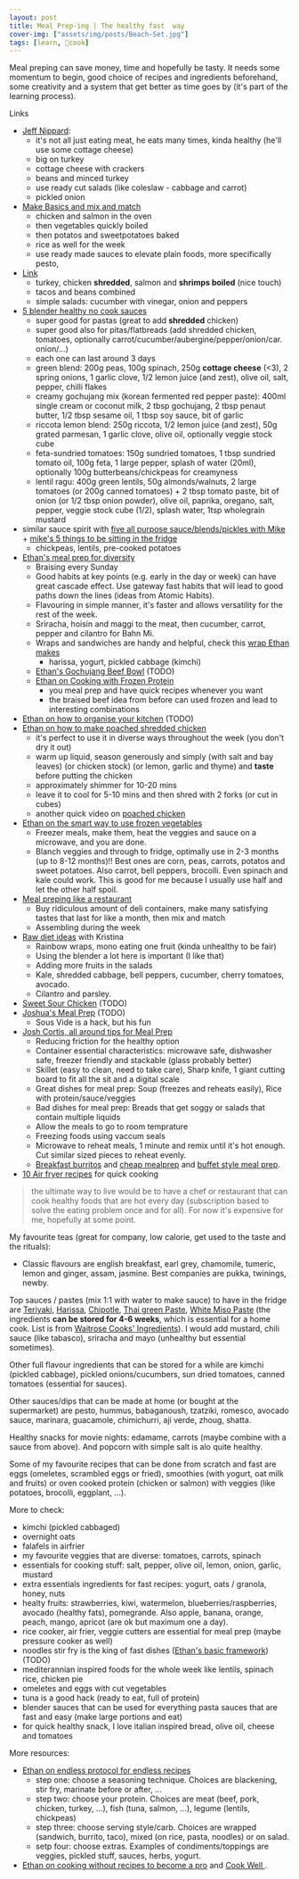 ```yaml
---
layout: post
title: Meal Prep-ing | The healthy fast  way 
cover-img: ["assets/img/posts/Beach-Set.jpg"]
tags: [learn, 🍜cook]
---
```


Meal preping can save money, time and hopefully be tasty. It needs some momentum to begin, good choice of recipes and ingredients beforehand, some creativity and a system that get better as time goes by (it's part of the learning process).

Links
* [Jeff Nippard](https://youtu.be/8BKbu_s8p1Q):
  * it's not all just eating meat, he eats many times, kinda healthy (he'll use some cottage cheese)
  * big on turkey
  * cottage cheese with crackers
  * beans and minced turkey
  * use ready cut salads (like coleslaw - cabbage and carrot)
  * pickled onion
* [Make Basics and mix and match](https://youtu.be/LzWb_P4lYgA)
  * chicken and salmon in the oven 
  * then vegetables quickly boiled
  * then potatos and sweetpotatoes baked
  * rice as well for the week
  * use ready made sauces to elevate plain foods, more specifically pesto,  
* [Link](https://youtu.be/1vh1RGdvhpo)  
  * turkey, chicken **shredded**, salmon and **shrimps boiled** (nice touch)
  * tacos and beans combined
  * simple salads: cucumber with vinegar, onion and peppers
* [5 blender healthy no cook sauces](https://youtu.be/I5Mq3OaLsks)
  * super good for pastas (great to add **shredded** chicken)
  * super good also for pitas/flatbreads (add shredded chicken, tomatoes, optionally carrot/cucumber/aubergine/pepper/onion/car. onion/...)
  * each one can last around 3 days
  * green blend: 200g peas, 100g spinach, 250g **cottage cheese** (<3), 2 spring onions, 1 garlic clove, 1/2 lemon juice (and zest), olive oil, salt, pepper, chilli flakes
  * creamy gochujang mix (korean fermented red pepper paste): 400ml single cream or coconut milk, 2 tbsp gochujang, 2 tbsp penaut butter, 1/2 tbsp sesame oil, 1 tbsp soy sauce, bit of garlic
  * riccota lemon blend: 250g riccota, 1/2 lemon juice (and zest), 50g grated parmesan, 1 garlic clove, olive oil, optionally veggie stock cube
  * feta-sundried tomatoes: 150g sundried tomatoes, 1 tbsp sundried tomato oil, 100g feta, 1 large pepper, splash of water (20ml), optionally 100g butterbeans/chickpeas for creamyness
  * lentil ragu: 400g green lentils, 50g almonds/walnuts, 2 large tomatoes (or 200g canned tomatoes) + 2 tbsp tomato paste, bit of onion (or 1/2 tbsp onion powder), olive oil, paprika, oregano, salt, pepper, veggie stock cube (1/2), splash water, 1tsp wholegrain mustard
* similar sauce spirit with [five all purpose sauce/blends/pickles with Mike](https://youtu.be/xAIerfe3m8U) + [mike's 5 things to be sitting in the fridge](https://youtu.be/3c9n-uvEZ8w)
  * chickpeas, lentils, pre-cooked potatoes
* [Ethan's meal prep for diversity](https://youtu.be/ZJe3yL7NHdA)
  * Braising every Sunday
  * Good habits at key points (e.g. early in the day or week) can have great cascade effect. Use gateway fast habits that will lead to good paths down the lines (ideas from Atomic Habits).
  * Flavouring in simple manner, it's faster and allows versatility for the rest of the week.
  * Sriracha, hoisin and maggi to the meat, then cucumber, carrot, pepper and cilantro for Bahn Mi. 
  * Wraps and sandwiches are handy and helpful, check this [wrap Ethan makes](https://youtu.be/A3gQuYPvL1Y)
    * harissa, yogurt, pickled cabbage (kimchi) 
  * [Ethan's Gochujang Beef Bowl](https://youtu.be/Nn8OIFiVdF0) (TODO)
  * [Ethan on Cooking with Frozen Protein](https://youtu.be/YQc4vxdHmpY)
    * you meal prep and have quick recipes whenever you want
    * the braised beef idea from before can used frozen and lead to interesting combinations 
* [Ethan on how to organise your kitchen](https://youtu.be/ylh9GnBYhfc) (TODO)
* [Ethan on how to make poached shredded chicken](https://youtu.be/4j9JK05aFqk)
  * it's perfect to use it in diverse ways throughout the week (you don't dry it out)
  * warm up liquid, season generously and simply (with salt and bay leaves) (or chicken stock) (or lemon, garlic and thyme) and **taste** before putting the chicken 
  * approximately shimmer for 10-20 mins
  * leave it to cool for 5-10 mins and then shred with 2 forks (or cut in cubes)
  * another quick video on [poached chicken](https://youtu.be/WR0r5mH4i3I)
* [Ethan on the smart way to use frozen vegetables](https://youtu.be/XlndcLo3j7I?si)
  * Freezer meals, make them, heat the veggies and sauce on a microwave, and you are done.
  * Blanch veggies and through to fridge, optimally use in 2-3 months (up to 8-12 months)!! Best ones are corn, peas, carrots, potatos and sweet potatoes. Also carrot, bell peppers, brocolli. Even spinach and kale could work. This is good for me because I usually use half and let the other half spoil.
* [Meal preping like a restaurant](https://youtu.be/AVO0ifle-OU)
  * Buy ridiculous amount of deli containers, make many satisfying tastes that last for like a month, then mix and match
  * Assembling during the week
* [Raw diet ideas](https://youtu.be/tyN9HldRav4) with Kristina
  * Rainbow wraps, mono eating one fruit (kinda unhealthy to be fair)
  * Using the blender a lot here is important (I like that)
  * Adding more fruits in the salads
  * Kale, shredded cabbage, bell peppers, cucumber, cherry tomatoes, avocado.
  * Cilantro and parsley.
* [Sweet Sour Chicken](https://youtu.be/1N6hbRbyAeQ) (TODO)
* [Joshua's Meal Prep](https://youtu.be/AYXfaVD5o40) (TODO)
  * Sous Vide is a hack, but his fun
* [Josh Cortis, all around tips for Meal Prep](https://youtu.be/NO-EbXMB4gc)
  * Reducing friction for the healthy option
  * Container essential characteristics: microwave safe, dishwasher safe, freezer friendly and stackable (glass probably better)
  * Skillet (easy to clean, need to take care), Sharp knife, 1 giant cutting board to fit all the sit and a digital scale
  * Great dishes for meal prep: Soup (freezes and reheats easily), Rice with protein/sauce/veggies
  * Bad dishes for meal prep: Breads that get soggy or salads that contain multiple liquids
  * Allow the meals to go to room temprature
  * Freezing foods using vaccum seals
  * Microwave to reheat meals, 1 minute and remix until it's hot enough. Cut similar sized pieces to reheat evenly.
  * [Breakfast burritos](https://youtu.be/YpGUKVTkOLg) and [cheap mealprep](https://youtu.be/Ebl-dXubSRQ) and [buffet style meal prep](https://youtu.be/yDHKiwE8F-o).
* [10 Air fryer recipes](https://youtu.be/iVnU-vGt_xA) for quick cooking 
 
> the ultimate way to live would be to have a chef or restaurant that can cook healthy foods that are hot every day (subscription based to solve the eating problem once and for all). For now it's expensive for me, hopefully at some point.

My favourite teas (great for company, low calorie, get used to the taste and the rituals):
* Classic flavours are english breakfast, earl grey, chamomile, tumeric, lemon and ginger, assam, jasmine. Best companies are pukka, twinings, newby. 

Top sauces / pastes (mix 1:1 with water to make sauce) to have in the fridge are [Teriyaki](https://www.waitrose.com/ecom/products/cooks-ingredients-teriyaki-sauce/831655-767213-767214), [Harissa](https://www.waitrose.com/ecom/products/cooks-ingredients-rose-harissa-paste/615202-312331-312332), [Chipotle](https://www.waitrose.com/ecom/products/cooks-ingredients-smoky-chipotle-paste/785003-312393-312394), [Thai green Paste](https://www.waitrose.com/ecom/products/cooks-ingredients-thai-green-paste/895590-767333-767334), [White Miso Paste](https://www.waitrose.com/ecom/products/cooks-ingredients-white-miso-paste/668020-672715-672716) (the ingredients **can be stored for 4-6 weeks**, which is essential for a home cook. List is from [Waitrose Cooks' Ingredients](https://www.waitrose.com/ecom/shop/browse/groceries/waitrose_brands/cooks_ingredients)). I would add mustard, chili sauce (like tabasco), sriracha and mayo (unhealthy but essential sometimes).

Other full flavour ingredients that can be stored for a while are kimchi (pickled cabbage), pickled onions/cucumbers, sun dried tomatoes, canned tomatoes (essential for sauces). 

Other sauces/dips that can be made at home (or bought at the supermarket) are pesto, hummus, babaganoush, tzatziki, romesco, avocado sauce, marinara, guacamole, chimichurri, ají verde, zhoug, shatta.

Healthy snacks for movie nights: edamame, carrots (maybe combine with a sauce from above). And popcorn with simple salt is alo quite healthy. 

Some of my favourite recipes that can be done from scratch and fast are eggs (omeletes, scrambled eggs or fried), smoothies (with yogurt, oat milk and fruits) or oven cooked protein (chicken or salmon) with veggies (like potatoes, brocolli, eggplant, ...).

More to check:
* kimchi (pickled cabbaged)
* overnight oats
* falafels in airfrier
* my favourite veggies that are diverse: tomatoes, carrots, spinach
* essentials for cooking stuff: salt, pepper, olive oil, lemon, onion, garlic, mustard
* extra essentials ingredients for fast recipes: yogurt, oats / granola, honey, nuts
* healty fruits: strawberries, kiwi, watermelon, blueberries/raspberries, avocado (healthy fats), pomegrande. Also apple, banana, orange, peach, mango, apricot (are ok but maximum one a day).
* rice cooker, air frier, veggie cutters are essential for meal prep (maybe pressure cooker as well)
* noodles stir fry is the king of fast dishes ([Ethan's basic framework](https://youtu.be/2sbsRR2yZ64)) (TODO)
* mediterannian inspired foods for the whole week like lentils, spinach rice, chicken pie
* omeletes and eggs with cut vegetables
* tuna is a good hack (ready to eat, full of protein)
* blender sauces that can be used for everything pasta sauces that are fast and easy (make large portions and eat) 
* for quick healthy snack, I love italian inspired bread, olive oil, cheese and tomatoes 

More resources:
* [Ethan on endless protocol for endless recipes](https://youtu.be/c1EpTfvPc84)
  * step one: choose a seasoning technique. Choices are blackening, stir fry, marinate before or after, ...
  * step two: choose your protein. Choices are meat (beef, pork, chicken, turkey, ...), fish (tuna, salmon, ...), legume (lentils, chickpeas)
  * step three: choose serving style/carb. Choices are wrapped (sandwich, burrito, taco), mixed (on rice, pasta, noodles) or on salad.
  * setp four: choose extras. Examples of condiments/toppings are veggies, pickled stuff, sauces, herbs, yogurt. 
* [Ethan on cooking without recipes to become a pro](https://youtu.be/srMEoe_5y6g) and [Cook Well ](https://www.cookwell.com/).
